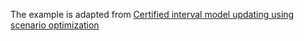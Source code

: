 The example is adapted from [Certified interval model updating using scenario optimization](https://doi.org/10.2514/1.J064161)
